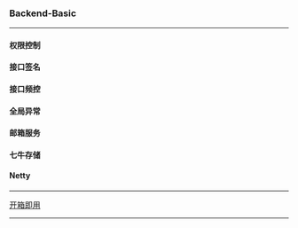 ### Backend-Basic
***
#### 权限控制
#### 接口签名
#### 接口频控
#### 全局异常
#### 邮箱服务
#### 七牛存储
#### Netty

***
[开箱即用](https://github.com/bugtuituitui/backend-basic)
***